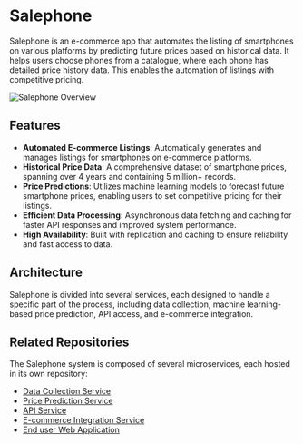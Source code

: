 # Salephone

Salephone is an e-commerce app that automates the listing of smartphones on various platforms by predicting future prices based on historical data. It helps users choose phones from a catalogue, where each phone has detailed price history data. This enables the automation of listings with competitive pricing.

![Salephone Overview]((https://github.com/Ywacch/smartphone_datagrabber/blob/main/Salephone%20architecture.jpg)) 

## Features

- **Automated E-commerce Listings**: Automatically generates and manages listings for smartphones on e-commerce platforms.
- **Historical Price Data**: A comprehensive dataset of smartphone prices, spanning over 4 years and containing 5 million+ records.
- **Price Predictions**: Utilizes machine learning models to forecast future smartphone prices, enabling users to set competitive pricing for their listings.
- **Efficient Data Processing**: Asynchronous data fetching and caching for faster API responses and improved system performance.
- **High Availability**: Built with replication and caching to ensure reliability and fast access to data.

## Architecture

Salephone is divided into several services, each designed to handle a specific part of the process, including data collection, machine learning-based price prediction, API access, and e-commerce integration. 

## Related Repositories

The Salephone system is composed of several microservices, each hosted in its own repository:

- [Data Collection Service](https://github.com/Ywacch/smartphone_datagrabber)
- [Price Prediction Service](https://github.com/Ywacch/SalephoneTrader)
- [API Service](https://github.com/Ywacch/SalephoneAPI)
- [E-commerce Integration Service](https://github.com/Ywacch/SalephoneLister)
- [End user Web Application](https://github.com/Ywacch/SalephoneApp)
